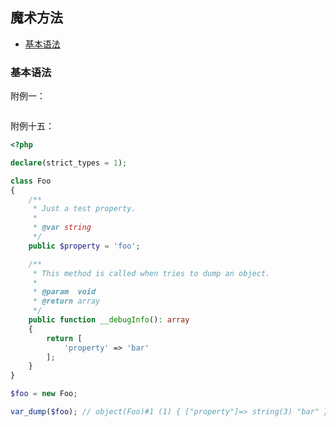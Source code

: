 ## 魔术方法

* [基本语法](#基本语法)

### 基本语法

附例一：

```php

```



















附例十五：

```php
<?php

declare(strict_types = 1);

class Foo
{
    /**
     * Just a test property.
     *
     * @var string
     */
    public $property = 'foo';

    /**
     * This method is called when tries to dump an object.
     *
     * @param  void
     * @return array
     */
    public function __debugInfo(): array
    {
        return [
            'property' => 'bar'
        ];
    }
}

$foo = new Foo;

var_dump($foo); // object(Foo)#1 (1) { ["property"]=> string(3) "bar" }

```

